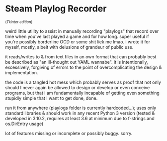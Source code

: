 # Steam Playlog Recorder 
<small>(*Tkinter edition*)</small>

weird little utility to assist in manually recording "playlogs" that record over time when you've last played a game and for how long. super useful if you're possibly borderline OCD or some shit liek me lmao. i wrote it for myself, mostly, albeit with delusions of grandeur of public use.

it reads/writes to & from text files in an own format that can probably best be described as "an ill-thought out YAML wannabe". it is intentionally, excessively, forgiving of errors to the point of overcomplicating the design & implementation.

the code is a tangled hot mess which probably serves as proof that not only should I never again be allowed to design or develop or even conceive programs, but that i am fundamentally incapable of getting even something stupidly simple that I want to get done, done.

run it from anywhere (playlogs folder is currently hardcoded...); uses only standard libraries & should work in any recent Python 3 version (tested & developed in 3.10.2, requires at least 3.6 at minimum due to f-strings and os.DirEntry usage)

lot of features missing or incomplete or possibly buggy. sorry.
